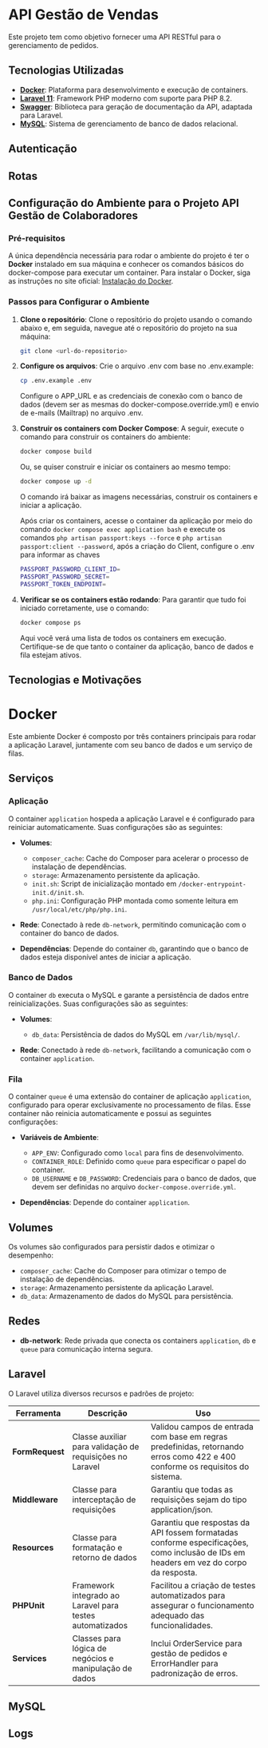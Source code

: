 
# API Gestão de Vendas

Este projeto tem como objetivo fornecer uma API RESTful para o gerenciamento de pedidos.

## Tecnologias Utilizadas

- **[Docker](https://www.docker.com/)**: Plataforma para desenvolvimento e execução de containers.
- **[Laravel 11](https://laravel.com/docs/11.x)**: Framework PHP moderno com suporte para PHP 8.2.
- **[Swagger](https://github.com/darkaonline/l5-swagger)**: Biblioteca para geração de documentação da API, adaptada para Laravel.
- **[MySQL](https://dev.mysql.com/)**: Sistema de gerenciamento de banco de dados relacional.

## Autenticação

## Rotas

## Configuração do Ambiente para o Projeto API Gestão de Colaboradores

### Pré-requisitos

A única dependência necessária para rodar o ambiente do projeto é ter o **Docker** instalado em sua máquina e conhecer os comandos básicos do docker-compose para executar um container. Para instalar o Docker, siga as instruções no site oficial: [Instalação do Docker](https://docs.docker.com/get-docker/).

### Passos para Configurar o Ambiente

1. **Clone o repositório**:
   Clone o repositório do projeto usando o comando abaixo e, em seguida, navegue até o repositório do projeto na sua máquina:
   ```bash
   git clone <url-do-repositorio>
   ```

2. **Configure os arquivos**:
   Crie o arquivo .env com base no .env.example:
   ```bash
   cp .env.example .env
   ```
   Configure o APP_URL e as credenciais de conexão com o banco de dados (devem ser as mesmas do docker-compose.override.yml) e envio de e-mails (Mailtrap) no arquivo .env.

3. **Construir os containers com Docker Compose**:
   A seguir, execute o comando para construir os containers do ambiente:
   ```bash
   docker compose build
   ```
   Ou, se quiser construir e iniciar os containers ao mesmo tempo:
   ```bash
   docker compose up -d
   ```
   O comando irá baixar as imagens necessárias, construir os containers e iniciar a aplicação.

    Após criar os containers, acesse o container da aplicação por meio do comando `docker compose exec application bash` e execute os comandos `php artisan passport:keys --force` e `php artisan passport:client --password`, após a criação do Client, configure o .env para informar as chaves

    ```bash
    PASSPORT_PASSWORD_CLIENT_ID=
    PASSPORT_PASSWORD_SECRET=
    PASSPORT_TOKEN_ENDPOINT=
    ```

4. **Verificar se os containers estão rodando**:
   Para garantir que tudo foi iniciado corretamente, use o comando:
   ```bash
   docker compose ps
   ```
   Aqui você verá uma lista de todos os containers em execução. Certifique-se de que tanto o container da aplicação, banco de dados e fila estejam ativos.

## Tecnologias e Motivações

# Docker

Este ambiente Docker é composto por três containers principais para rodar a aplicação Laravel, juntamente com seu banco de dados e um serviço de filas.

## Serviços

### Aplicação

O container `application` hospeda a aplicação Laravel e é configurado para reiniciar automaticamente. Suas configurações são as seguintes:

- **Volumes**:
  - `composer_cache`: Cache do Composer para acelerar o processo de instalação de dependências.
  - `storage`: Armazenamento persistente da aplicação.
  - `init.sh`: Script de inicialização montado em `/docker-entrypoint-init.d/init.sh`.
  - `php.ini`: Configuração PHP montada como somente leitura em `/usr/local/etc/php/php.ini`.

- **Rede**: Conectado à rede `db-network`, permitindo comunicação com o container do banco de dados.
- **Dependências**: Depende do container `db`, garantindo que o banco de dados esteja disponível antes de iniciar a aplicação.

### Banco de Dados

O container `db` executa o MySQL e garante a persistência de dados entre reinicializações. Suas configurações são as seguintes:

- **Volumes**:
  - `db_data`: Persistência de dados do MySQL em `/var/lib/mysql/`.

- **Rede**: Conectado à rede `db-network`, facilitando a comunicação com o container `application`.

### Fila

O container `queue` é uma extensão do container de aplicação `application`, configurado para operar exclusivamente no processamento de filas. Esse container não reinicia automaticamente e possui as seguintes configurações:

- **Variáveis de Ambiente**:
  - `APP_ENV`: Configurado como `local` para fins de desenvolvimento.
  - `CONTAINER_ROLE`: Definido como `queue` para especificar o papel do container.
  - `DB_USERNAME` e `DB_PASSWORD`: Credenciais para o banco de dados, que devem ser definidas no arquivo `docker-compose.override.yml`.

- **Dependências**: Depende do container `application`.

## Volumes

Os volumes são configurados para persistir dados e otimizar o desempenho:

- `composer_cache`: Cache do Composer para otimizar o tempo de instalação de dependências.
- `storage`: Armazenamento persistente da aplicação Laravel.
- `db_data`: Armazenamento de dados do MySQL para persistência.

## Redes

- **db-network**: Rede privada que conecta os containers `application`, `db` e `queue` para comunicação interna segura.

## Laravel

O Laravel utiliza diversos recursos e padrões de projeto:

| Ferramenta           | Descrição                                                                      | Uso                                                                                                                                                                                                       |
|----------------------|--------------------------------------------------------------------------------|-----------------------------------------------------------------------------------------------------------------------------------------------------------------------------------------------------------|
| **FormRequest**      | Classe auxiliar para validação de requisições no Laravel                       | Validou campos de entrada com base em regras predefinidas, retornando erros como 422 e 400 conforme os requisitos do sistema.                                                                            |
| **Middleware**       | Classe para interceptação de requisições                                        | Garantiu que todas as requisições sejam do tipo application/json.                                                                                                                                     |
| **Resources**        | Classe para formatação e retorno de dados                                       | Garantiu que respostas da API fossem formatadas conforme especificações, como inclusão de IDs em headers em vez do corpo da resposta.                                                                    |
| **PHPUnit**          | Framework integrado ao Laravel para testes automatizados                       | Facilitou a criação de testes automatizados para assegurar o funcionamento adequado das funcionalidades.                                                                                                 |
| **Services**         | Classes para lógica de negócios e manipulação de dados                          | Inclui OrderService para gestão de pedidos e ErrorHandler para padronização de erros.                                                                                                                |

## MySQL

## Logs

